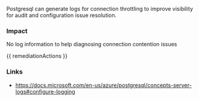 
Postgresql can generate logs for connection throttling to improve visibility for audit and configuration issue resolution.

### Impact
No log information to help diagnosing connection contention issues

<!-- DO NOT CHANGE -->
{{ remediationActions }}

### Links
- https://docs.microsoft.com/en-us/azure/postgresql/concepts-server-logs#configure-logging


